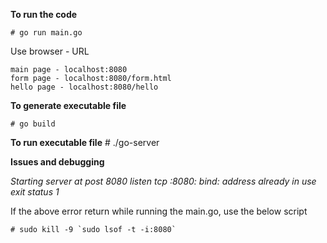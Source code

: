 **To run the code**

    # go run main.go

Use browser - URL

    main page - localhost:8080
    form page - localhost:8080/form.html
    hello page - localhost:8080/hello

**To generate executable file**

    # go build 

**To run executable file**
    # ./go-server

**Issues and debugging**

*Starting server at post 8080*
*listen tcp :8080: bind: address already in use*
*exit status 1*

If the above error return while running the main.go, use the below script

    # sudo kill -9 `sudo lsof -t -i:8080`



